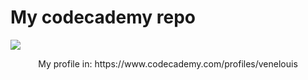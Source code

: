 # My codecademy repo

<img src="https://www.google.com/url?sa=i&url=https%3A%2F%2Fwww.codecademy.com%2F&psig=AOvVaw0AxYhC1YjyrXB4xs-eN9X_&ust=1714868656594000&source=images&cd=vfe&opi=89978449&ved=0CBIQjRxqFwoTCNCE4und8oUDFQAAAAAdAAAAABAE">

<p align="center">My profile in: https://www.codecademy.com/profiles/venelouis</p>